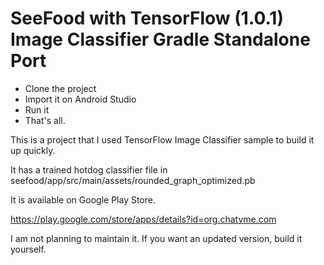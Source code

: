 # SeeFood with TensorFlow (1.0.1) Image Classifier Gradle Standalone Port

- Clone the project
- Import it on Android Studio
- Run it
- That's all.

This is a project that I used TensorFlow Image Classifier sample to build it up quickly.

It has a trained hotdog classifier file in seefood/app/src/main/assets/rounded_graph_optimized.pb

It is available on Google Play Store.

https://play.google.com/store/apps/details?id=org.chatvme.com

I am not planning to maintain it. If you want an updated version, build it yourself.
